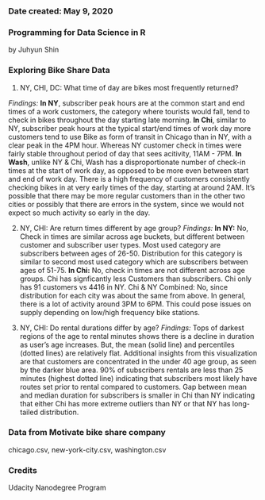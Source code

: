 ### Date created: May 9, 2020

### Programming for Data Science in R
by Juhyun Shin

### Exploring Bike Share Data
1) NY, CHI, DC: What time of day are bikes most frequently returned?

*Findings:* **In NY**, subscriber peak hours are at the common start and end times of a work customers, the category where tourists would fall, tend to check in bikes throughout the day starting late morning. **In Chi**, similar to NY, subscriber peak hours at the typical start/end times of work day more customers tend to use Bike as form of transit in Chicago than in NY, with a clear peak in the 4PM hour. Whereas NY customer check in times were fairly stable throughout period of day that sees acitivity, 11AM - 7PM. **In Wash**, unlike NY & Chi, Wash has a disproportionate number of check-in times at the start of work day, as opposed to be more even between start and end of work day. There is a high frequency of customers consistently checking bikes in at very early times of the day, starting at around 2AM. It’s possible that there may be more regular customers than in the other two cities or possibly that there are errors in the system, since we would not expect so much activity so early in the day.

2) NY, CHI: Are return times different by age group?
*Findings:* **In NY:** No, Check in times are similar across age buckets, but different between customer and subscriber user types. Most used category are subscribers between ages of 26-50. Distribution for this category is similar to second most used category which are subscribers between ages of 51-75. **In Chi:** No, check in times are not different across age groups. Chi has signficantly less Customers than subscribers. Chi only has 91 customers vs 4416 in NY. Chi & NY Combined: No, since distribution for each city was about the same from above. In general, there is a lot of activity around 3PM to 6PM. This could pose issues on supply depending on low/high frequency bike stations.

3) NY, CHI: Do rental durations differ by age?
*Findings:* Tops of darkest regions of the age to rental minutes shows there is a decline in duration as user’s age increases. But, the mean (solid line) and percentiles (dotted lines) are relatively flat. Additional insights from this visualization are that customers are concentrated in the under 40 age group, as seen by the darker blue area. 90% of subscribers rentals are less than 25 minutes (highest dotted line) indicating that subscribers most likely have routes set prior to rental compared to customers. Gap between mean and median duration for subscribers is smaller in Chi than NY indicating that either Chi has more extreme outliers than NY or that NY has long-tailed distribution.

### Data from Motivate bike share company
chicago.csv, new-york-city.csv, washington.csv

### Credits
Udacity Nanodegree Program
